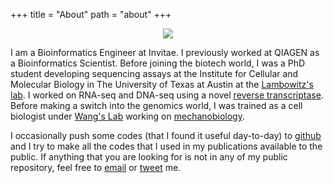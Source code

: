 +++
title = "About"
path = "about"
+++

<p align="center">
<img src=/images/douglas.png >
</p>


I am a Bioinformatics Engineer at Invitae. I previously worked at QIAGEN as a Bioinformatics Scientist. Before joining the biotech world, I was a PhD student developing sequencing assays at the Institute for Cellular and Molecular Biology in The University of Texas at Austin at the [Lambowitz's lab]("https://sites.cns.utexas.edu/lambowitz"). I worked on RNA-seq and DNA-seq using a novel [reverse transcriptase](http://www.ingex.com/tgirt-kit/). Before making a switch into the genomics world, I was trained as a cell biologist under [Wang's Lab](http://mechanical.illinois.edu/directory/faculty/nwangrw) working on [mechanobiology](https://en.wikipedia.org/wiki/Mechanobiology).

I occasionally push some codes (that I found it useful day-to-day) to [github](https://github.com/wckdouglas) and I try to make all the codes that I used in my publications available to the public. If anything that you are looking for is not in any of my public repository, feel free to [email](mailto:wckdouglas@gmail.com) or [tweet](https://twitter.com/wckdouglas) me.
